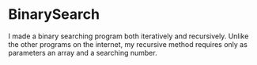 # BinarySearch
I made a binary searching program both iteratively and recursively. Unlike the other programs on the internet, my recursive method requires only as parameters an array and a searching number.
